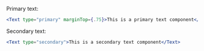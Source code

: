 Primary text:
```jsx
<Text type="primary" marginTop={.75}>This is a primary text component</Text>
```

Secondary text:
```jsx
<Text type="secondary">This is a secondary text component</Text>
```
